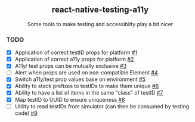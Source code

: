 <h2 align="center">react-native-testing-a11y</h2>

<p align="center">
Some tools to make testing and accessibilty play a bit nicer
</p>

### TODO

- [x] Application of correct testID props for platform [#1](/../../issues/1)
- [x] Application of correct a11y props for platform [#2](/../../issues/2)
- [x] A11y/ test props can be mutually exclusive [#3](/../../issues/3)
- [ ] Alert when props are used on non-compatible Element [#4](/../../issues/4)
- [x] Switch a11y/test prop values base on environment [#5](/../../issues/5)
- [x] Ability to stack prefixes to testIDs to make them unique [#6](/../../issues/6)
- [x] Ability to have a list of items in the same "class" of testID [#7](/../../issues/7)
- [x] Map testID to UUID to ensure uniqueness [#8](/../../issues/8)
- [ ] Utility to read testIDs from simulator (can then be consumed by testing code) [#9](/../../issues/9)
